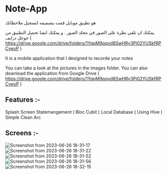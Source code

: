 # Note-App



هو تطبيق موبايل قمت بتصميمه لتسجيل ملاحظاتك

يمكنك ان تلقي نظرة على الصور في مجلد الصور .
و يمكنك ايضا تحميل التطبيق من جوجل درايف ( https://drive.google.com/drive/folders/1YqpM9pqyd8SwHRy3Pi02YUSkfRPCyeoP )

It is a mobile application that I designed to recorde your notes

You can take a look at the pictures in the Images folder.
You can also download the application from Google Drive ( https://drive.google.com/drive/folders/1YqpM9pqyd8SwHRy3Pi02YUSkfRPCyeoP )

## Features :-

Splash Screen
Statemangement ( Bloc Cubit )
Local Database ( Using Hive )
Simple Clean Arc


## Screens :-

![Screenshot from 2023-06-26 18-31-17](https://github.com/P-A-NN-D-A/Note-App/assets/107498555/8f3cd61a-34b5-466f-8e9b-a679768b9375)
![Screenshot from 2023-06-26 18-31-22](https://github.com/P-A-NN-D-A/Note-App/assets/107498555/8f60ce5e-5b48-43e8-8840-9db5d9fb552e)
![Screenshot from 2023-06-26 18-31-52](https://github.com/P-A-NN-D-A/Note-App/assets/107498555/462db6f4-d74f-4fa9-841d-0c11e9b7ae0f)
![Screenshot from 2023-06-26 18-31-56](https://github.com/P-A-NN-D-A/Note-App/assets/107498555/a76d74bd-1c71-46f7-9d1a-24557aeb4b3e)
![Screenshot from 2023-06-26 18-32-15](https://github.com/P-A-NN-D-A/Note-App/assets/107498555/4acf2118-a9da-446d-a8f9-d4b11e8813ea)

